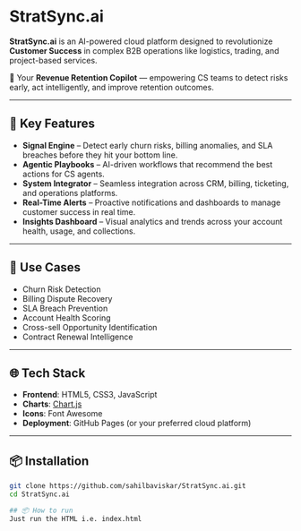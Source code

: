 # StratSync.ai

**StratSync.ai** is an AI-powered cloud platform designed to revolutionize **Customer Success** in complex B2B operations like logistics, trading, and project-based services.

🔗 Your **Revenue Retention Copilot** — empowering CS teams to detect risks early, act intelligently, and improve retention outcomes.

---

## 🚀 Key Features

- **Signal Engine** – Detect early churn risks, billing anomalies, and SLA breaches before they hit your bottom line.
- **Agentic Playbooks** – AI-driven workflows that recommend the best actions for CS agents.
- **System Integrator** – Seamless integration across CRM, billing, ticketing, and operations platforms.
- **Real-Time Alerts** – Proactive notifications and dashboards to manage customer success in real time.
- **Insights Dashboard** – Visual analytics and trends across your account health, usage, and collections.

---

## 💼 Use Cases

- Churn Risk Detection
- Billing Dispute Recovery
- SLA Breach Prevention
- Account Health Scoring
- Cross-sell Opportunity Identification
- Contract Renewal Intelligence

---

## 🌐 Tech Stack

- **Frontend**: HTML5, CSS3, JavaScript
- **Charts**: [Chart.js](https://www.chartjs.org/)
- **Icons**: Font Awesome
- **Deployment**: GitHub Pages (or your preferred cloud platform)

---

## 📦 Installation

```bash
git clone https://github.com/sahilbaviskar/StratSync.ai.git
cd StratSync.ai

## 📦 How to run
Just run the HTML i.e. index.html
